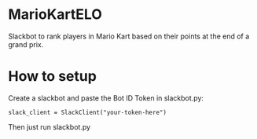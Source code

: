 # MarioKartELO
Slackbot to rank players in Mario Kart based on their points at the end of a grand prix.

# How to setup
Create a slackbot and paste the Bot ID Token in slackbot.py: 

`slack_client = SlackClient("your-token-here")`

Then just run slackbot.py
